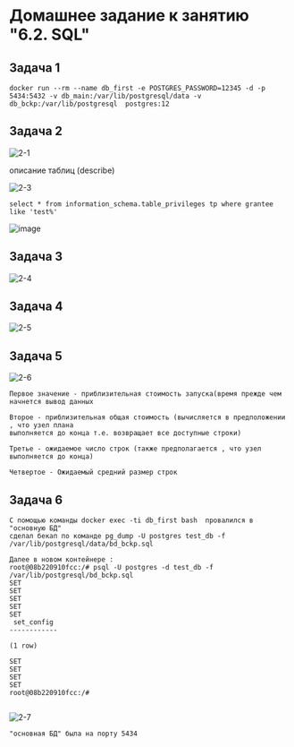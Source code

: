 # Домашнее задание к занятию "6.2. SQL"



## Задача 1



```
docker run --rm --name db_first -e POSTGRES_PASSWORD=12345 -d -p 5434:5432 -v db_main:/var/lib/postgresql/data -v db_bckp:/var/lib/postgresql  postgres:12
```

## Задача 2



![2-1](https://user-images.githubusercontent.com/106814458/196817244-947e2f2e-310a-42bf-8911-49461c155243.jpg)


описание таблиц (describe)


![2-3](https://user-images.githubusercontent.com/106814458/197016662-f348c8ee-d1e6-4386-8f23-c0117673e705.jpg)




```
select * from information_schema.table_privileges tp where grantee like 'test%'
```
![image](https://user-images.githubusercontent.com/106814458/196817398-a677cc4e-4878-4c64-a39f-6f12507b0bad.png)




## Задача 3




![2-4](https://user-images.githubusercontent.com/106814458/197019533-9b85455b-8e99-49d3-bcf8-222626f1f268.jpg)



## Задача 4



![2-5](https://user-images.githubusercontent.com/106814458/197019595-099a88ac-2580-4e23-a87f-09301a111e06.jpg)


## Задача 5


![2-6](https://user-images.githubusercontent.com/106814458/197019623-b48c2105-c79e-473e-895d-04d19ffdffe1.jpg)

```
Первое значение - приблизительная стоимость запуска(время прежде чем начнется вывод данных

Второе - приблизительная общая стоимость (вычисляется в предположении , что узел плана 
выполняется до конца т.е. возвращает все доступные строки)

Третье - ожидаемое число строк (также предполагается , что узел выполняется до конца)

Четвертое - Ожидаемый средний размер строк
```
## Задача 6


```
C помощью команды docker exec -ti db_first bash  провалился в "основную БД" 
сделал бекап по команде pg_dump -U postgres test_db -f /var/lib/postgresql/data/bd_bckp.sql

Далее в новом контейнере :
root@08b220910fcc:/# psql -U postgres -d test_db -f /var/lib/postgresql/bd_bckp.sql
SET
SET
SET
SET
SET
 set_config 
------------
 
(1 row)

SET
SET
SET
SET
root@08b220910fcc:/# 


```

![2-7](https://user-images.githubusercontent.com/106814458/197024400-6905631e-a531-4fbf-9ba2-01c7b60c94e7.jpg)
```
"основная БД" была на порту 5434 
``` 

